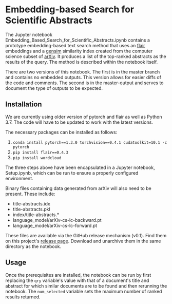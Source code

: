 # Embedding-based Search for Scientific Abstracts

The Jupyter notebook Embedding_Based_Search_for_Scientific_Abstracts.ipynb contains a prototype embedding-based text search method that
uses an [flair](https://github.com/flairNLP/flair) embeddings and a [gensim](https://radimrehurek.com/gensim/) similarity index created from the computer science subset of [arXiv](https://arxiv.org/). It produces a list of the top-ranked abstracts as the results of the query. The method is described within the notebook itself.

There are two versions of this notebook. The first is in the master branch and contains no embedded outputs. This version allows for easier diffs of the code and comments. The second is in the master-output and serves to document the type of outputs to be expected.

## Installation

We are currently using older version of pytorch and flair as well as Python 3.7. The code will have to be updated to work with the latest versions.

The necessary packages can be installed as follows:

1. `conda install pytorch==1.3.0 torchvision==0.4.1 cudatoolkit=10.1 -c pytorch`
2. `pip install flair==0.4.3`
3. `pip install wordcloud`

The three steps above have been encapsulated in a Jupyter notebook, Setup.ipynb, which can be run to ensure a properly configured environment.

Binary files containing data generated from arXiv will also need to be present. These include:
* title-abstracts.idx
* title-abstracts.pkl
* index/title-abstracts.*
* language_model/arXiv-cs-lc-backward.pt
* language_model/arXiv-cs-lc-forward.pt

These files are available via the GitHub release mechanism (v0.1). Find them on this project's [release page](https://github.com/usnistgov/literature-survey-tools/releases). Download and unarchive them in the same directory as the notebook.

## Usage

Once the prerequisites are installed, the notebook can be run by first replacing the `qry` variable's value with that of a document's title and abstract for which similar documents are to be found and then rerunning the notebook. The `num_selected` variable sets the maximum number of ranked results returned.
